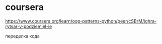 ﻿# coursera

https://www.coursera.org/learn/oop-patterns-python/peer/cSBrM/ighra-rytsar-v-podziemiel-ie

переделка кода